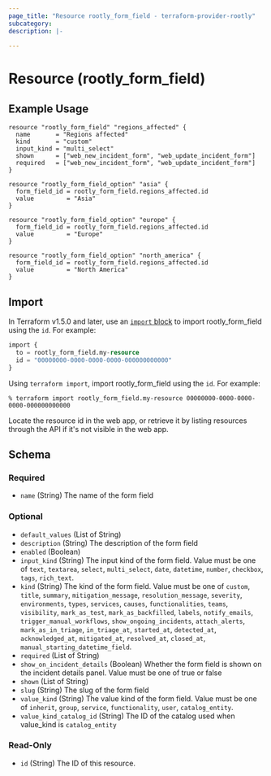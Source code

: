 ```yaml
---
page_title: "Resource rootly_form_field - terraform-provider-rootly"
subcategory:
description: |-
    
---
```


# Resource (rootly_form_field)



## Example Usage

```shell
resource "rootly_form_field" "regions_affected" {
  name       = "Regions affected"
  kind       = "custom"
  input_kind = "multi_select"
  shown      = ["web_new_incident_form", "web_update_incident_form"]
  required   = ["web_new_incident_form", "web_update_incident_form"]
}

resource "rootly_form_field_option" "asia" {
  form_field_id = rootly_form_field.regions_affected.id
  value         = "Asia"
}

resource "rootly_form_field_option" "europe" {
  form_field_id = rootly_form_field.regions_affected.id
  value         = "Europe"
}

resource "rootly_form_field_option" "north_america" {
  form_field_id = rootly_form_field.regions_affected.id
  value         = "North America"
}
```

## Import

In Terraform v1.5.0 and later, use an [`import` block](https://developer.hashicorp.com/terraform/language/import) to import rootly_form_field using the `id`. For example:

```terraform
import {
  to = rootly_form_field.my-resource
  id = "00000000-0000-0000-0000-000000000000"
}
```

Using `terraform import`, import rootly_form_field using the `id`. For example:

```console
% terraform import rootly_form_field.my-resource 00000000-0000-0000-0000-000000000000
```

Locate the resource id in the web app, or retrieve it by listing resources through the API if it's not visible in the web app.

<!-- schema generated by tfplugindocs -->
## Schema

### Required

- `name` (String) The name of the form field

### Optional

- `default_values` (List of String)
- `description` (String) The description of the form field
- `enabled` (Boolean)
- `input_kind` (String) The input kind of the form field. Value must be one of `text`, `textarea`, `select`, `multi_select`, `date`, `datetime`, `number`, `checkbox`, `tags`, `rich_text`.
- `kind` (String) The kind of the form field. Value must be one of `custom`, `title`, `summary`, `mitigation_message`, `resolution_message`, `severity`, `environments`, `types`, `services`, `causes`, `functionalities`, `teams`, `visibility`, `mark_as_test`, `mark_as_backfilled`, `labels`, `notify_emails`, `trigger_manual_workflows`, `show_ongoing_incidents`, `attach_alerts`, `mark_as_in_triage`, `in_triage_at`, `started_at`, `detected_at`, `acknowledged_at`, `mitigated_at`, `resolved_at`, `closed_at`, `manual_starting_datetime_field`.
- `required` (List of String)
- `show_on_incident_details` (Boolean) Whether the form field is shown on the incident details panel. Value must be one of true or false
- `shown` (List of String)
- `slug` (String) The slug of the form field
- `value_kind` (String) The value kind of the form field. Value must be one of `inherit`, `group`, `service`, `functionality`, `user`, `catalog_entity`.
- `value_kind_catalog_id` (String) The ID of the catalog used when value_kind is `catalog_entity`

### Read-Only

- `id` (String) The ID of this resource.
